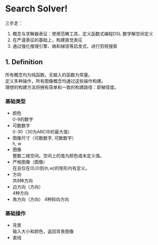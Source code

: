 # Search Solver!
三步走：
1. 概念与求解器表征：使用范畴工具、定义函数式编程DSL 数学解空间定义
2. 在严谨表征的基础上，构建直觉表征
3. 通过强化推理引擎、熵和梯径等启发式、进行剪枝搜索

## 1. Definition
所有概念均为纯函数。无输入的函数为常量。  
定义多种操作，所有图像概念均通过这些操作构建。  
理想的构建方法将拥有简单和一致的构建路径：即梯径度。

### 基础类型
- 颜色  
    0-9的数字
- 可数数字  
    0-30（30为ARC中的最大值）
- 图像尺寸（可数数字, 可数数字）  
    h, w
- 图像  
    整数二维空间。空间上的值为颜色或未定义值。
- 严格图像（图像）  
    在且仅在(0,0)到(h,w)的矩形内有定义。
- 方向  
    共8种方向
- 边方向（方向）  
    4种方向
- 角方向（方向）
    4种斜向方向
### 基础操作
- 背景  
    输入大小和颜色，返回背景图像
- 直线
